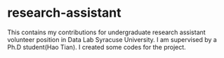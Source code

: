 # research-assistant

This contains my contributions for undergraduate research assistant volunteer position in Data Lab Syracuse University. I am supervised by a Ph.D student(Hao Tian).  I created some codes for the project.
